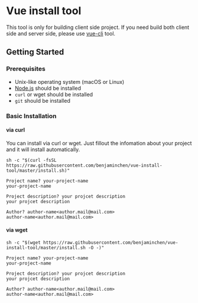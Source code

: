 # Vue install tool

This tool is only for building client side project. If you need build both client side and server side, please use [vue-cli](https://github.com/vuejs/vue-cli) tool.

## Getting Started

### Prerequisites

- Unix-like operating system (macOS or Linux)
- [Node.js](https://nodejs.org/en/) should be installed
- `curl` or wget should be installed
- `git` should be installed

### Basic Installation

#### via curl

You can install via curl or wget. Just fillout the infomation about your project and it will install automatically.

```shell
sh -c "$(curl -fsSL https://raw.githubusercontent.com/benjaminchen/vue-install-tool/master/install.sh)"

Project name? your-project-name
your-project-name

Project description? your projcet description
your projcet description

Author? author-name<author.mail@mail.com>
author-name<author.mail@mail.com>
```

#### via wget

```shell
sh -c "$(wget https://raw.githubusercontent.com/benjaminchen/vue-install-tool/master/install.sh -O -)"

Project name? your-project-name
your-project-name

Project description? your projcet description
your projcet description

Author? author-name<author.mail@mail.com>
author-name<author.mail@mail.com>
```
